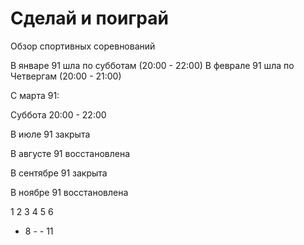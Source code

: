 # Сделай и поиграй

Обзор спортивных соревнований

В январе 91 шла по субботам (20:00 - 22:00)
В феврале 91 шла по Четвергам (20:00 - 21:00)

С марта 91:

Суббота 20:00 - 22:00

В июле 91 закрыта

В августе 91 восстановлена

В сентябре 91 закрыта

В ноябре 91 восстановлена

1   2   3   4   5   6
-   8   -   -   11
